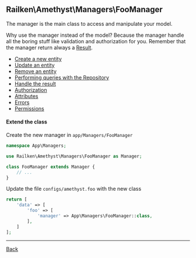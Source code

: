 ## Railken\Amethyst\Managers\FooManager

The manager is the main class to access and manipulate your model.

Why use the manager instead of the model? Because the manager handle all the boring stuff like validation and authorization for you.
Remember that the manager return always a [Result](result.md).

* [Create a new entity](create.md)
* [Update an entity](update.md)
* [Remove an entity](remove.md)
* [Performing queries with the Repository](repository.md)
* [Handle the result](result.md)
* [Authorization](authorization.md)
* [Attributes](attributes.md)
* [Errors](errors.md)
* [Permissions](permissions.md)


#### Extend the class

Create the new manager in `app/Managers/FooManager`
```php
namespace App\Managers;

use Railken\Amethyst\Managers\FooManager as Manager;

class FooManager extends Manager {
	// ...
}
```
Update the file `configs/amethyst.foo` with the new class
```php
return [
    'data' => [
        'foo' => [
            'manager' => App\Managers\FooManager::class,
        ],
    ]
];
```

---
[Back](index.md)